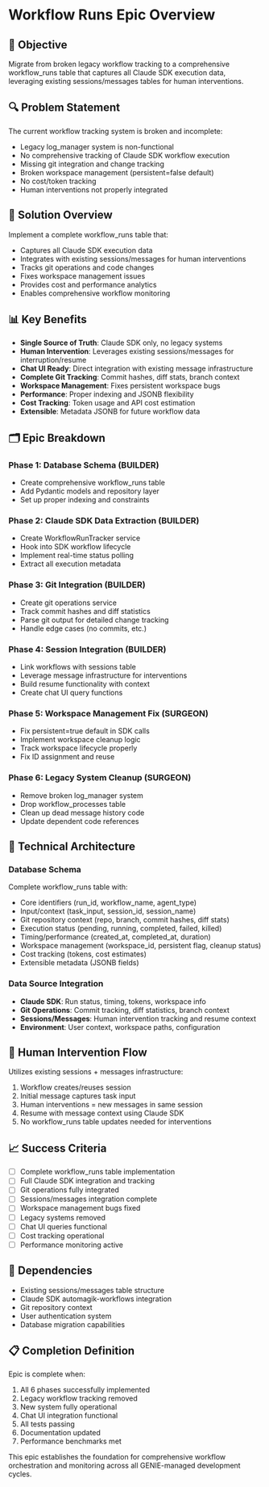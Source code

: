 # Workflow Runs Epic Overview

## 🎯 Objective

Migrate from broken legacy workflow tracking to a comprehensive workflow_runs table that captures all Claude SDK execution data, leveraging existing sessions/messages tables for human interventions.

## 🔍 Problem Statement

The current workflow tracking system is broken and incomplete:
- Legacy log_manager system is non-functional
- No comprehensive tracking of Claude SDK workflow execution
- Missing git integration and change tracking
- Broken workspace management (persistent=false default)
- No cost/token tracking
- Human interventions not properly integrated

## 🎯 Solution Overview

Implement a complete workflow_runs table that:
- Captures all Claude SDK execution data
- Integrates with existing sessions/messages for human interventions
- Tracks git operations and code changes
- Fixes workspace management issues
- Provides cost and performance analytics
- Enables comprehensive workflow monitoring

## 📊 Key Benefits

- **Single Source of Truth**: Claude SDK only, no legacy systems
- **Human Intervention**: Leverages existing sessions/messages for interruption/resume
- **Chat UI Ready**: Direct integration with existing message infrastructure
- **Complete Git Tracking**: Commit hashes, diff stats, branch context
- **Workspace Management**: Fixes persistent workspace bugs
- **Performance**: Proper indexing and JSONB flexibility
- **Cost Tracking**: Token usage and API cost estimation
- **Extensible**: Metadata JSONB for future workflow data

## 🗂️ Epic Breakdown

### Phase 1: Database Schema (BUILDER)
- Create comprehensive workflow_runs table
- Add Pydantic models and repository layer
- Set up proper indexing and constraints

### Phase 2: Claude SDK Data Extraction (BUILDER)  
- Create WorkflowRunTracker service
- Hook into SDK workflow lifecycle
- Implement real-time status polling
- Extract all execution metadata

### Phase 3: Git Integration (BUILDER)
- Create git operations service
- Track commit hashes and diff statistics
- Parse git output for detailed change tracking
- Handle edge cases (no commits, etc.)

### Phase 4: Session Integration (BUILDER)
- Link workflows with sessions table
- Leverage message infrastructure for interventions
- Build resume functionality with context
- Create chat UI query functions

### Phase 5: Workspace Management Fix (SURGEON)
- Fix persistent=true default in SDK calls
- Implement workspace cleanup logic
- Track workspace lifecycle properly
- Fix ID assignment and reuse

### Phase 6: Legacy System Cleanup (SURGEON)
- Remove broken log_manager system
- Drop workflow_processes table
- Clean up dead message history code
- Update dependent code references

## 🔗 Technical Architecture

### Database Schema
Complete workflow_runs table with:
- Core identifiers (run_id, workflow_name, agent_type)
- Input/context (task_input, session_id, session_name)
- Git repository context (repo, branch, commit hashes, diff stats)
- Execution status (pending, running, completed, failed, killed)
- Timing/performance (created_at, completed_at, duration)
- Workspace management (workspace_id, persistent flag, cleanup status)
- Cost tracking (tokens, cost estimates)
- Extensible metadata (JSONB fields)

### Data Source Integration
- **Claude SDK**: Run status, timing, tokens, workspace info
- **Git Operations**: Commit tracking, diff statistics, branch context
- **Sessions/Messages**: Human intervention tracking and resume context
- **Environment**: User context, workspace paths, configuration

## 🔄 Human Intervention Flow

Utilizes existing sessions + messages infrastructure:
1. Workflow creates/reuses session
2. Initial message captures task input
3. Human interventions = new messages in same session
4. Resume with message context using Claude SDK
5. No workflow_runs table updates needed for interventions

## 📈 Success Criteria

- [ ] Complete workflow_runs table implementation
- [ ] Full Claude SDK integration and tracking
- [ ] Git operations fully integrated
- [ ] Sessions/messages integration complete
- [ ] Workspace management bugs fixed
- [ ] Legacy systems removed
- [ ] Chat UI queries functional
- [ ] Cost tracking operational
- [ ] Performance monitoring active

## 🎯 Dependencies

- Existing sessions/messages table structure
- Claude SDK automagik-workflows integration
- Git repository context
- User authentication system
- Database migration capabilities

## 📋 Completion Definition

Epic is complete when:
1. All 6 phases successfully implemented
2. Legacy workflow tracking removed
3. New system fully operational
4. Chat UI integration functional
5. All tests passing
6. Documentation updated
7. Performance benchmarks met

This epic establishes the foundation for comprehensive workflow orchestration and monitoring across all GENIE-managed development cycles.